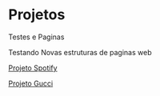 # Projetos
 Testes e Paginas

 Testando Novas estruturas de paginas web

<a href="https://luix3005.github.io/Projetos/Spotify/Spotify.html">Projeto Spotify</a>

<a href="https://luix3005.github.io/Projetos/Gucci/projeto.html">Projeto Gucci</a>